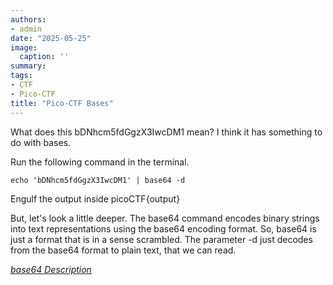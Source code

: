```yaml
---
authors:
- admin
date: "2025-05-25"
image:
  caption: ''
summary:
tags:
- CTF
- Pico-CTF
title: "Pico-CTF Bases"
---
```


What does this bDNhcm5fdGgzX3IwcDM1 mean? I think it has something to do with bases.

Run the following command in the terminal.

```shell
echo 'bDNhcm5fdGgzX3IwcDM1' | base64 -d
```

Engulf the output inside picoCTF{output}

But, let's look a little deeper. The base64 command encodes binary strings into text representations using the base64 encoding format. So, base64 is just a format that is in a sense scrambled. The parameter -d just decodes from the base64 format to plain text, that we can read.

[_base64 Description_](https://docs.oracle.com/cd/E19623-01/820-6171/base64.html)